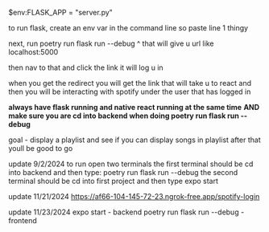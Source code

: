  $env:FLASK_APP = "server.py"

 to run flask, create an env var in the command line
 so paste line 1 thingy

 next, run poetry run flask run --debug
^ that will give u url like localhost:5000

then nav to that and click the link it will log u in

when you get the redirect you will get the link that will take u to react
and then you will be interacting with spotify under the user that has logged in

**always have flask running and native react running at the same time**
**AND make sure you are cd into backend when doing poetry run flask run --debug**

goal - display a playlist and see if you can display songs in playlist
after that youll be good to go



update 9/2/2024
to run open two terminals 
the first terminal should be cd into backend and then type: poetry run flask run --debug
the second terminal should be cd into first project and then type expo start


update 11/21/2024
https://af66-104-145-72-23.ngrok-free.app/spotify-login


update 11/23/2024
expo start - backend
poetry run flask run --debug - frontend
